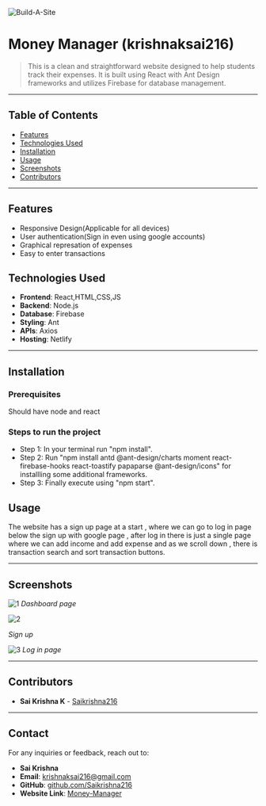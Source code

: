 ![Build-A-Site](https://i.imgur.com/nZPQ9If.png)

# Money Manager (krishnaksai216)

>This is a clean and straightforward website designed to help students track their expenses. It is built using React with Ant Design frameworks and utilizes Firebase for database management.
---

## Table of Contents

- [Features](#features)
- [Technologies Used](#technologies-used)
- [Installation](#installation)
- [Usage](#usage)
- [Screenshots](#screenshots)
- [Contributors](#contributors)

---

## Features

- Responsive Design(Applicable for all devices)
- User authentication(Sign in even using google accounts)
- Graphical represation of expenses
- Easy to enter transactions


## Technologies Used

- **Frontend**: React,HTML,CSS,JS
- **Backend**: Node.js
- **Database**: Firebase
- **Styling**: Ant
- **APIs**: Axios
- **Hosting**: Netlify

---

## Installation

### Prerequisites
Should have node and react

### Steps to run the project
- Step 1: In your terminal run "npm install".
- Step 2: Run "npm install antd @ant-design/charts moment react-firebase-hooks react-toastify papaparse @ant-design/icons" for installling some additional frameworks.
- Step 3: Finally execute using "npm start".

## Usage

The website has a sign up page at a start , where we can go to log in page below the sign up with google page , after log in there is just a single page where we can add income and add expense and as we
scroll down , there is transaction search and sort transaction buttons.

---

## Screenshots

![1](https://github.com/user-attachments/assets/adeec94b-98a6-411f-951e-e650f1176181)
*Dashboard page*


![2](https://github.com/user-attachments/assets/9170f3e5-7da1-47e4-8db2-a33171b7c16e)

*Sign up*

![3](https://github.com/user-attachments/assets/21269c62-ef2b-4624-a685-3fcca706a924)
*Log in page*

---

## Contributors


- **Sai Krishna K** - [Saikrishna216](https://github.com/Saikrishna216)


---

## Contact

For any inquiries or feedback, reach out to:

- **Sai Krishna**
- **Email**: [krishnaksai216@gmail.com](mailto:krishnaksai216@gmail.com)
- **GitHub**: [github.com/Saikrishna216](https://github.com/Saikrishna216)
- **Website Link**: [Money-Manager](https://velvety-peony-c2d988.netlify.app/)
